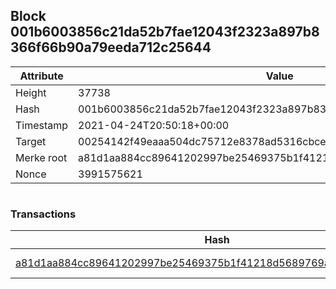 ## Block 001b6003856c21da52b7fae12043f2323a897b8366f66b90a79eeda712c25644

Attribute | Value
--- | ---
Height | 37738
Hash | 001b6003856c21da52b7fae12043f2323a897b8366f66b90a79eeda712c25644
Timestamp | 2021-04-24T20:50:18+00:00
Target | 00254142f49eaaa504dc75712e8378ad5316cbcead634704b3734b6271167cc4
Merke root | a81d1aa884cc89641202997be25469375b1f41218d5689769adbbd6d22655780
Nonce | 3991575621

```

```

### Transactions

Hash | Amount
--- | ---
[a81d1aa884cc89641202997be25469375b1f41218d5689769adbbd6d22655780](a81d1aa884cc89641202997be25469375b1f41218d5689769adbbd6d22655780.md) | 10.00000000 SKEPTI 
